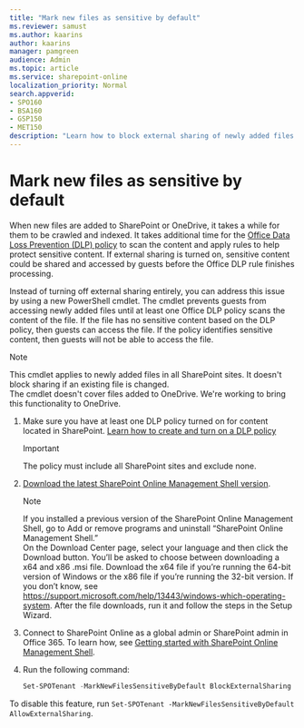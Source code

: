 ```yaml
---
title: "Mark new files as sensitive by default"
ms.reviewer: samust
ms.author: kaarins
author: kaarins
manager: pamgreen
audience: Admin
ms.topic: article
ms.service: sharepoint-online
localization_priority: Normal
search.appverid:
- SPO160
- BSA160
- GSP150
- MET150
description: "Learn how to block external sharing of newly added files."
---
```


# Mark new files as sensitive by default

When new files are added to SharePoint or OneDrive, it takes a while for them to be crawled and indexed. It takes additional time for the [Office Data Loss Prevention (DLP) policy](/microsoft-365/compliance/data-loss-prevention-policies) to scan the content and apply rules to help protect sensitive content. If external sharing is turned on, sensitive content could be shared and accessed by guests before the Office DLP rule finishes processing.   

Instead of turning off external sharing entirely, you can address this issue by using a new PowerShell cmdlet. The cmdlet prevents guests from accessing newly added files until at least one Office DLP policy scans the content of the file. If the file has no sensitive content based on the DLP policy, then guests can access the file. If the policy identifies sensitive content, then guests will not be able to access the file. 

> [!NOTE]
> This cmdlet applies to newly added files in all SharePoint sites. It doesn't block sharing if an existing file is changed. <br>The cmdlet doesn't cover files added to OneDrive. We're working to bring this functionality to OneDrive.

1. Make sure you have at least one DLP policy turned on for content located in SharePoint. [Learn how to create and turn on a DLP policy](/microsoft-365/compliance/create-test-tune-dlp-policy)

    > [!IMPORTANT]
    > The policy must include all SharePoint sites and exclude none.

2. [Download the latest SharePoint Online Management Shell version](https://go.microsoft.com/fwlink/p/?LinkId=255251).

    > [!NOTE]
    > If you installed a previous version of the SharePoint Online Management Shell, go to Add or remove programs and uninstall “SharePoint Online Management Shell.” <br>On the Download Center page, select your language and then click the Download button. You’ll be asked to choose between downloading a x64 and x86 .msi file. Download the x64 file if you’re running the 64-bit version of Windows or the x86 file if you’re running the 32-bit version. If you don’t know, see https://support.microsoft.com/help/13443/windows-which-operating-system. After the file downloads, run it and follow the steps in the Setup Wizard. 
    
3. Connect to SharePoint Online as a global admin or SharePoint admin in Office 365. To learn how, see [Getting started with SharePoint Online Management Shell](/powershell/sharepoint/sharepoint-online/connect-sharepoint-online).
    
4. Run the following command:
  
    ```PowerShell
    Set-SPOTenant -MarkNewFilesSensitiveByDefault BlockExternalSharing 
    ```

To disable this feature, run `Set-SPOTenant -MarkNewFilesSensitiveByDefault AllowExternalSharing`. 



